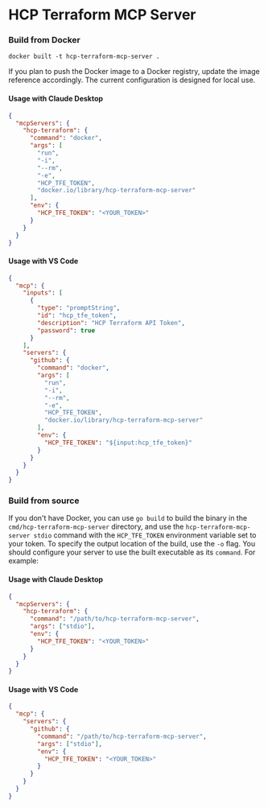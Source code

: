 # HCP Terraform MCP Server

### Build from Docker
```
docker built -t hcp-terraform-mcp-server .
```

If you plan to push the Docker image to a Docker registry, update the image reference accordingly. The current configuration is designed for local use.

#### Usage with Claude Desktop
```JSON
{
  "mcpServers": {
    "hcp-terraform": {
      "command": "docker",
      "args": [
        "run",
        "-i",
        "--rm",
        "-e",
        "HCP_TFE_TOKEN",
        "docker.io/library/hcp-terraform-mcp-server"
      ],
      "env": {
        "HCP_TFE_TOKEN": "<YOUR_TOKEN>"
      }
    }
  }
}
```

#### Usage with VS Code
```JSON
{
  "mcp": {
    "inputs": [
      {
        "type": "promptString",
        "id": "hcp_tfe_token",
        "description": "HCP Terraform API Token",
        "password": true
      }
    ],
    "servers": {
      "github": {
        "command": "docker",
        "args": [
          "run",
          "-i",
          "--rm",
          "-e",
          "HCP_TFE_TOKEN",
          "docker.io/library/hcp-terraform-mcp-server"
        ],
        "env": {
          "HCP_TFE_TOKEN": "${input:hcp_tfe_token}"
        }
      }
    }
  }
}
```

### Build from source

If you don't have Docker, you can use `go build` to build the binary in the
`cmd/hcp-terraform-mcp-server` directory, and use the `hcp-terraform-mcp-server stdio` command with the `HCP_TFE_TOKEN` environment variable set to your token. To specify the output location of the build, use the `-o` flag. You should configure your server to use the built executable as its `command`. For example:

#### Usage with Claude Desktop
```JSON
{
  "mcpServers": {
    "hcp-terraform": {
      "command": "/path/to/hcp-terraform-mcp-server",
      "args": ["stdio"],
      "env": {
        "HCP_TFE_TOKEN": "<YOUR_TOKEN>"
      }
    }
  }
}
```

#### Usage with VS Code
```JSON
{
  "mcp": {
    "servers": {
      "github": {
        "command": "/path/to/hcp-terraform-mcp-server",
        "args": ["stdio"],
        "env": {
          "HCP_TFE_TOKEN": "<YOUR_TOKEN>"
        }
      }
    }
  }
}
```
